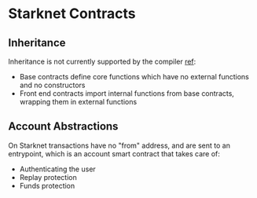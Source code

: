 # Starknet Contracts

## Inheritance

Inheritance is not currently supported by the compiler [ref](https://youtu.be/O2zntD0muZs?t=2839):
  * Base contracts define core functions which have no external functions and no constructors
  * Front end contracts import internal functions from base contracts, wrapping them in external functions


## Account Abstractions

On Starknet transactions have no "from" address, and are sent to an entrypoint, which is an account smart contract that takes care of:

* Authenticating the user
* Replay protection
* Funds protection
